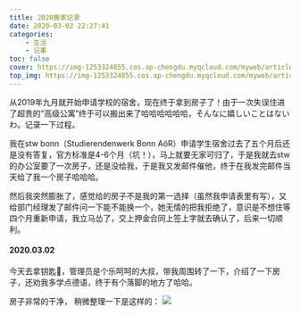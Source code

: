 ```yaml
---
title: 2020搬家记录 
date: 2020-03-02 22:27:41
categories:
    - 生活
    - 记事
toc: false
cover: https://img-1253324855.cos.ap-chengdu.myqcloud.com/myweb/articles/IMG_2801.JPG
top_img: https://img-1253324855.cos.ap-chengdu.myqcloud.com/myweb/articles/IMG_2801.JPG
---
```


从2019年九月就开始申请学校的宿舍，现在终于拿到房子了！由于一次失误住进了超贵的“高级公寓”终于可以搬出来了哈哈哈哈哈哈，そんなに嬉しいことはないわ。记录一下过程。

我在stw bonn（Studierendenwerk Bonn AöR）申请学生宿舍过去了五个月后还是没有答复，官方标准是4-6个月（坑！），马上就要无家可归了，于是我就去stw的办公室要了一次房子，还是没给我，于是我又发邮件催他，终于在我发完邮件当天给了我一个房子哈哈哈。

然后我突然膨胀了，感觉给的房子不是我的第一选择（虽然我申请表里有写），又给部门经理发了邮件问一下能不能换一个，她无情的把我拒绝了，意识是不想住等四个月重新申请，我立马怂了，交上押金合同上签上字就去确认了，后来一切顺利。

#### 2020.03.02

今天去拿钥匙🔑，管理员是个乐呵呵的大叔，带我周围转了一下，介绍了一下房子，还劝我多学点德语，终于有个落脚的地方了哈哈。

房子非常的干净，
稍微整理一下是这样的：
![](https://img-1253324855.cos.ap-chengdu.myqcloud.com/myweb/articles/IMG_2801.JPG)
